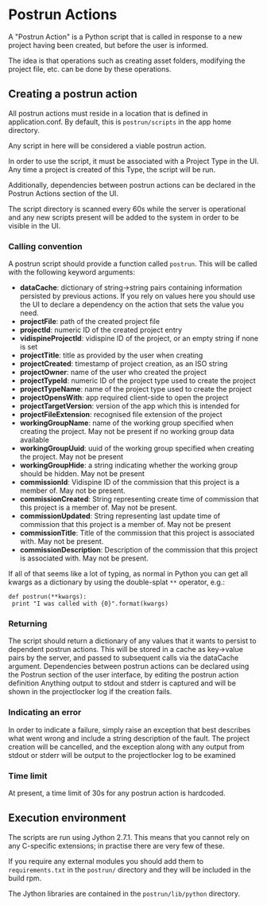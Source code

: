 # Postrun Actions

A "Postrun Action" is a Python script that is called in response to a new project having been created,
but before the user is informed.

The idea is that operations such as creating asset folders,
modifying the project file, etc. can be done by these operations.

## Creating a postrun action

All postrun actions must reside in a location that is defined in application.conf.
By default, this is `postrun/scripts` in the app home directory.

Any script in here will be considered a viable postrun action.

In order to use the script, it must be associated with a Project Type
in the UI.  Any time a project is created of this Type, the script
will be run.

Additionally, dependencies between postrun actions can be declared in
the Postrun Actions section of the UI.

The script directory is scanned every 60s while the server is operational
and any new scripts present will be added to the system in order to be visible in
the UI.

### Calling convention

A postrun script should provide a function called `postrun`.
This will be called with the following keyword arguments:

- **dataCache**: dictionary of string->string pairs containing information persisted by previous actions. 
If you rely on values here you should use the UI to declare a dependency on the action that sets the value you need.
- **projectFile**: path of the created project file
- **projectId**: numeric ID of the created project entry
- **vidispineProjectId**: vidispine ID of the project, or an empty string if none is set
- **projectTitle**: title as provided by the user when creating
- **projectCreated**: timestamp of project creation, as an ISO string
- **projectOwner**: name of the user who created the project
- **projectTypeId**: numeric ID of the project type used to create the project
- **projectTypeName**: name of the project type used to create the project
- **projectOpensWith**: app required client-side to open the project
- **projectTargetVersion**: version of the app which this is intended for
- **projectFileExtension**: recognised file extension of the project
- **workingGroupName**: name of the working group specified when creating the project. May not be present if no working group data available
- **workingGroupUuid**: uuid of the working group specified when creating the project. May not be present
- **workingGroupHide**: a string indicating whether the working group should be hidden. May not be present
- **commissionId**: Vidispine ID of the commission that this project is a member of. May not be present.
- **commissionCreated**: String representing create time of commission that this project is a member of. May not be present.
- **commissionUpdated**: String representing last update time of commission that this project is a member of. May not be present
- **commissionTitle**: Title of the commission that this project is associated with. May not be present.
- **commissionDescription**: Description of the commission that this project is associated with. May not be present.

If all of that seems like a lot of typing, as normal in Python you can get all kwargs as a dictionary
by using the double-splat `**` operator, e.g.:
                                         
```
def postrun(**kwargs):
 print "I was called with {0}".format(kwargs)
```

### Returning

The script should return a dictionary of any values that it wants to persist to dependent
postrun actions.  This will be stored in a cache as key->value pairs by the server, and passed
to subsequent calls via the dataCache argument.
Dependencies between postrun actions can be declared using the Postrun section of the user interface,
by editing the postrun action definition 
Anything output to stdout and stderr is captured and will be shown
in the projectlocker log if the creation fails.

### Indicating an error

In order to indicate a failure, simply raise an exception that best describes
what went wrong and include a string description of the fault.
The project creation will be cancelled, and the exception along with any output from
stdout or stderr will be output to the projectlocker log to be examined

### Time limit

At present, a time limit of 30s for any postrun action is hardcoded.

## Execution environment

The scripts are run using Jython 2.7.1.  This means that you cannot rely
on any C-specific extensions; in practise there are very few of these.

If you require any external modules you should add them to `requirements.txt` in the `postrun/`
directory and they will be included in the build rpm.

The Jython libraries are contained in the `postrun/lib/python` directory.
